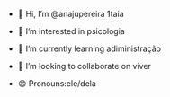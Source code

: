 









- 👋 Hi, I’m @anajupereira 1taia
- 👀 I’m interested in psicologia 
- 🌱 I’m currently learning adiministração
- 💞️ I’m looking to collaborate on viver
  
- 😄 Pronouns:ele/dela
  

<!---
anajupereira/anajupereira is a ✨ special ✨ repository because its `README.md` (this file) appears on your GitHub profile.
You can click the Preview link to take a look at your changes.
--->
